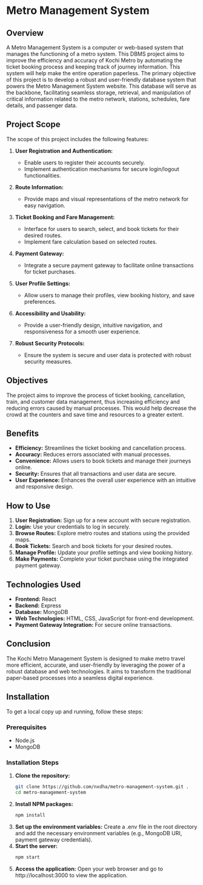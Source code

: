 # Metro Management System

## Overview
A Metro Management System is a computer or web-based system that manages the functioning of a metro system. This DBMS project aims to improve the efficiency and accuracy of Kochi Metro by automating the ticket booking process and keeping track of journey information. This system will help make the entire operation paperless. The primary objective of this project is to develop a robust and user-friendly database system that powers the Metro Management System website. This database will serve as the backbone, facilitating seamless storage, retrieval, and manipulation of critical information related to the metro network, stations, schedules, fare details, and passenger data.

## Project Scope
The scope of this project includes the following features:

1. **User Registration and Authentication:** 
   - Enable users to register their accounts securely.
   - Implement authentication mechanisms for secure login/logout functionalities.

2. **Route Information:** 
   - Provide maps and visual representations of the metro network for easy navigation.

3. **Ticket Booking and Fare Management:** 
   - Interface for users to search, select, and book tickets for their desired routes.
   - Implement fare calculation based on selected routes.

4. **Payment Gateway:** 
   - Integrate a secure payment gateway to facilitate online transactions for ticket purchases.

5. **User Profile Settings:** 
   - Allow users to manage their profiles, view booking history, and save preferences.

6. **Accessibility and Usability:** 
   - Provide a user-friendly design, intuitive navigation, and responsiveness for a smooth user experience.

7. **Robust Security Protocols:** 
   - Ensure the system is secure and user data is protected with robust security measures.

## Objectives
The project aims to improve the process of ticket booking, cancellation, train, and customer data management, thus increasing efficiency and reducing errors caused by manual processes. This would help decrease the crowd at the counters and save time and resources to a greater extent.

## Benefits
- **Efficiency:** Streamlines the ticket booking and cancellation process.
- **Accuracy:** Reduces errors associated with manual processes.
- **Convenience:** Allows users to book tickets and manage their journeys online.
- **Security:** Ensures that all transactions and user data are secure.
- **User Experience:** Enhances the overall user experience with an intuitive and responsive design.

## How to Use
1. **User Registration:** Sign up for a new account with secure registration.
2. **Login:** Use your credentials to log in securely.
3. **Browse Routes:** Explore metro routes and stations using the provided maps.
4. **Book Tickets:** Search and book tickets for your desired routes.
5. **Manage Profile:** Update your profile settings and view booking history.
6. **Make Payments:** Complete your ticket purchase using the integrated payment gateway.

## Technologies Used
- **Frontend:** React
- **Backend:** Express
- **Database:** MongoDB
- **Web Technologies:** HTML, CSS, JavaScript for front-end development.
- **Payment Gateway Integration:** For secure online transactions.

## Conclusion
The Kochi Metro Management System is designed to make metro travel more efficient, accurate, and user-friendly by leveraging the power of a robust database and web technologies. It aims to transform the traditional paper-based processes into a seamless digital experience.

## Installation
To get a local copy up and running, follow these steps:

### Prerequisites
- Node.js
- MongoDB

### Installation Steps
1. **Clone the repository:**
   ```sh
   git clone https://github.com/nxdha/metro-management-system.git .
   cd metro-management-system
2. **Install NPM packages:**
   ```sh
   npm install
3. **Set up the environment variables:**
   Create a .env file in the root directory and add the necessary environment variables (e.g., MongoDB URI, payment gateway credentials).
4. **Start the server:**
   ```sh
   npm start
5. **Access the application:**
   Open your web browser and go to http://localhost:3000 to view the application.
   
